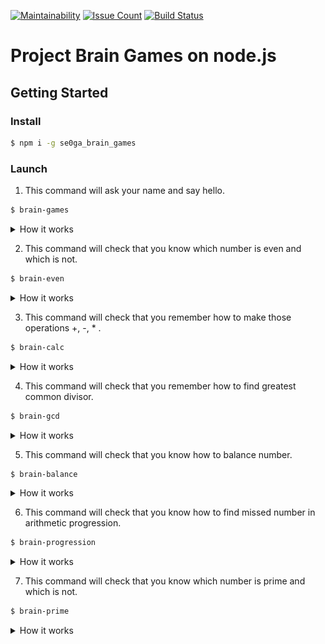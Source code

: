 [![Maintainability](https://api.codeclimate.com/v1/badges/404e682762378ecd2c8c/maintainability)](https://codeclimate.com/github/se0ga/project-lvl1-s320/maintainability)
[![Issue Count](https://codeclimate.com/github/se0ga/project-lvl1-s320/badges/issue_count.svg)](https://codeclimate.com/github/se0ga/project-lvl1-s320)
[![Build Status](https://travis-ci.com/se0ga/project-lvl1-s320.svg?branch=master)](https://travis-ci.com/se0ga/project-lvl1-s320)

# Project Brain Games on node.js
## Getting Started
### Install
```bash
$ npm i -g se0ga_brain_games
```

### Launch
1. This command will ask your name and say hello.
```bash
$ brain-games
```
<details><summary>How it works</summary>

  ![demo](screenshots/brain-games.gif)

</details>

2. This command will check that you know which number is even and which is not.
```bash
$ brain-even
```
<details><summary>How it works</summary>

  ![demo](screenshots/brain-even.gif)

</details>

3. This command will check that you remember how to make those operations +, -, * .
```bash
$ brain-calc
```
<details><summary>How it works</summary>

  ![demo](screenshots/brain-calc.gif)

</details>

4. This command will check that you remember how to find greatest common divisor.
```bash
$ brain-gcd
```
<details><summary>How it works</summary>

  ![demo](screenshots/brain-gcd.gif)

</details>

5. This command will check that you know how to balance number.
```bash
$ brain-balance
```
<details><summary>How it works</summary>

  ![demo](screenshots/brain-balance.gif)

</details>

6. This command will check that you know how to find missed number in arithmetic progression.
```bash
$ brain-progression
```
<details><summary>How it works</summary>

  ![demo](screenshots/brain-progression.gif)

</details>

7. This command will check that you know which number is prime and which is not.
```bash
$ brain-prime
```
<details><summary>How it works</summary>

  ![demo](screenshots/brain-prime.gif)

</details>